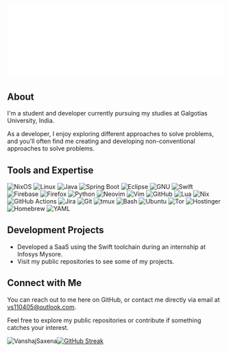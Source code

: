 ![Welcome](./gifs/topGif(5)-501-delay.gif)

## About
I'm a student and developer currently pursuing my studies at Galgotias
University, India.

As a developer, I enjoy exploring different approaches to solve problems, and
you'll often find me creating and developing non-conventional approaches to
solve problems.

## Tools and Expertise
![NixOS](https://img.shields.io/badge/NixOS-5277C3?logo=nixos&logoColor=fff)
![Linux](https://img.shields.io/badge/Linux-FCC624?logo=linux&logoColor=black)
![Java](https://img.shields.io/badge/Java-%23ED8B00.svg?logo=openjdk&logoColor=white)
![Spring Boot](https://img.shields.io/badge/Spring%20Boot-6DB33F?logo=springboot&logoColor=fff)
![Eclipse](https://img.shields.io/badge/Eclipse-FE7A16.svg?logo=Eclipse&logoColor=white)
![GNU](https://img.shields.io/badge/GNU-000000?logo=gnu&logoColor=white)
![Swift](https://img.shields.io/badge/Swift-F54A2A?logo=swift&logoColor=white)
![Firebase](https://img.shields.io/badge/Firebase-039BE5?logo=Firebase&logoColor=white)
![Firefox](https://img.shields.io/badge/Firefox-FF7139?logo=Firefox&logoColor=white)
![Python](https://img.shields.io/badge/Python-3776AB?logo=python&logoColor=fff)
![Neovim](https://img.shields.io/badge/Neovim-57A143?logo=neovim&logoColor=fff)
![Vim](https://img.shields.io/badge/Vim-%2311AB00.svg?logo=vim&logoColor=white)
![GitHub](https://img.shields.io/badge/GitHub-%23121011.svg?logo=github&logoColor=white)
![Lua](https://img.shields.io/badge/Lua-%232C2D72.svg?logo=lua&logoColor=white)
![Nix](https://img.shields.io/badge/Nix-5277C3.svg?&logo=NixOS&logoColor=white)
![GitHub Actions](https://img.shields.io/badge/GitHub_Actions-2088FF?logo=github-actions&logoColor=white)
![Jira](https://img.shields.io/badge/Jira-0052CC?logo=jira&logoColor=fff)
![Git](https://img.shields.io/badge/Git-F05032?logo=git&logoColor=fff)
![tmux](https://img.shields.io/badge/tmux-1BB91F?logo=tmux&logoColor=fff)
![Bash](https://img.shields.io/badge/Bash-4EAA25?logo=gnubash&logoColor=fff)
![Ubuntu](https://img.shields.io/badge/Ubuntu-E95420?logo=ubuntu&logoColor=white)
![Tor](https://img.shields.io/badge/Tor-7D4698?logo=Tor-Browser&logoColor=white)
![Hostinger](https://img.shields.io/badge/Hostinger-673DE6?logo=hostinger&logoColor=fff)
![Homebrew](https://img.shields.io/badge/Homebrew-FBB040?logo=homebrew&logoColor=fff)
![YAML](https://img.shields.io/badge/YAML-CB171E?logo=yaml&logoColor=fff)
## Development Projects

- Developed a SaaS using the Swift toolchain during an internship at Infosys
Mysore.
- Visit my public repositories to see some of my projects.

## Connect with Me

You can reach out to me here on GitHub, or contact me directly via email at
[vs110405@outlook.com](mailto:vs110405@outlook.com).

Feel free to explore my public repositories or contribute if something catches
your interest.

<p><img align="left" src="https://github-readme-stats.vercel.app/api/top-langs?username=VanshajSaxena&show_icons=true&locale=en&layout=compact" alt="VanshajSaxena" /></p>
<a href="https://git.io/streak-stats"><img src="https://streak-stats.demolab.com?user=VanshajSaxena&hide_border=true" alt="GitHub Streak" /></a>
